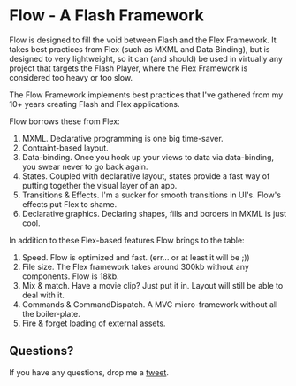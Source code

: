 Flow - A Flash Framework
========================

Flow is designed to fill the void between Flash and the Flex Framework. It takes best practices from Flex (such as MXML and Data Binding), but is designed to very lightweight, so it can (and should) be used in virtually any project that targets the Flash Player, where the Flex Framework is considered too heavy or too slow.

The Flow Framework implements best practices that I've gathered from my 10+ years creating Flash and Flex applications.

Flow borrows these from Flex:

1. MXML. Declarative programming is one big time-saver.
2. Contraint-based layout.
3. Data-binding. Once you hook up your views to data via data-binding, you swear never to go back again.
4. States. Coupled with declarative layout, states provide a fast way of putting together the visual layer of an app.
5. Transitions & Effects. I'm a sucker for smooth transitions in UI's. Flow's effects put Flex to shame.
6. Declarative graphics. Declaring shapes, fills and borders in MXML is just cool.

In addition to these Flex-based features Flow brings to the table:

1. Speed. Flow is optimized and fast. (err... or at least it will be ;))
2. File size. The Flex framework takes around 300kb without any components. Flow is 18kb.
3. Mix & match. Have a movie clip? Just put it in. Layout will still be able to deal with it.
4. Commands & CommandDispatch. A MVC micro-framework without all the boiler-plate.
5. Fire & forget loading of external assets.



Questions?
----------

If you have any questions, drop me a [tweet](http://twitter.com/artman).
